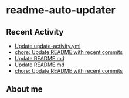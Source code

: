 # readme-auto-updater

## Recent Activity
<!-- LATEST_COMMITS:START -->
- [Update update-activity.yml](https://github.com/NEO1717/readme-auto-updater/commit/bd6aa9e48ace15860175dc767f744484710731f3)
- [chore: Update README with recent commits](https://github.com/NEO1717/readme-auto-updater/commit/3ca9aa752292967c93401f461d298cc2b8544b3b)
- [Update README.md](https://github.com/NEO1717/readme-auto-updater/commit/a61576cd24bb24493cbb5fee20b34caab47f5e2c)
- [Update README.md](https://github.com/NEO1717/readme-auto-updater/commit/eaf414e81cb96a4d7b295fea766d0f5d8d408f6d)
- [chore: Update README with recent commits](https://github.com/NEO1717/readme-auto-updater/commit/67d4265bdff664207b18eef323a3a31c77080d23)
<!-- LATEST_COMMITS:END -->

## About me
